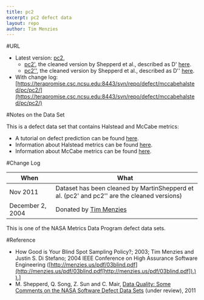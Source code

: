```yaml
---
title: pc2
excerpt: pc2 defect data
layout: repo
author: Tim Menzies
---
```



#URL

  * Latest version: [pc2](https://terapromise.csc.ncsu.edu:8443/svn/repo/defect/mccabehalsted/pc/pc2/pc2.arff),
      * [pc2'](https://terapromise.csc.ncsu.edu:8443/svn/repo/defect/mccabehalsted/pc/pc2/d), the cleaned version by Shepperd et al., described as D' [here](http://nasa-softwaredefectdatasets.wikispaces.com/home).
      * [pc2''](https://terapromise.csc.ncsu.edu:8443/svn/repo/defect/mccabehalsted/pc/pc2/dd), the cleaned version by Shepperd et al., described as D'' [here](http://nasa-softwaredefectdatasets.wikispaces.com/home).
  * With change log:[https://terapromise.csc.ncsu.edu:8443/svn/repo/defect/mccabehalsted/pc/pc2/](https://terapromise.csc.ncsu.edu:8443/svn/repo/defect/mccabehalsted/pc/pc2/)

#Notes on the Data Set

This is a defect data set that contains Halstead and McCabe metrics:
  * A tutorial on defect prediction can be found [here](http://code.google.com/p/promisedata/wiki/ShortTutorialOnDefectPrediction).
  * Information about Halstead metrics can be found [here](http://code.google.com/p/promisedata/wiki/Halstead).
  * Information about McCabe metrics can be found [here](http://code.google.com/p/promisedata/wiki/McCabe).

#Change Log

When | What---- | ----
Nov 2011 | Dataset has been cleaned by MartinShepperd et al. (pc2' and pc2'' are the cleaned versions)
   December 2, 2004 | Donated by [Tim Menzies](TimMenzies)

This is one of the NASA Metrics Data Program defect data sets.

#Reference
  * How Good is Your Blind  Spot Sampling Policy?; 2003; Tim Menzies and Justin S. Di Stefano; 2004 IEEE Conference on High Assurance Software Engineering ([http://menzies.us/pdf/03blind.pdf](http://menzies.us/pdf/03blind.pdf[http://menzies.us/pdf/03blind.pdf]).)).]
  * M. Shepperd, Q. Song, Z. Sun and C. Mair, [Data Quality: Some Comments on the NASA Software Defect Data Sets](http://goo.gl/OlHNh) (under review), 2011